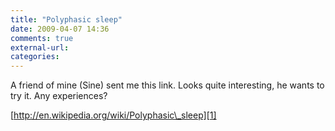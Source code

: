 ```yaml
---
title: "Polyphasic sleep"
date: 2009-04-07 14:36
comments: true
external-url:
categories:
---
```

A friend of mine (Sine) sent me this link. Looks quite interesting, he wants to try it. Any experiences?  


[http://en.wikipedia.org/wiki/Polyphasic\_sleep][1]

  [1]: http://en.wikipedia.org/wiki/Polyphasic_sleep
